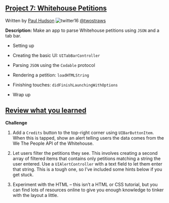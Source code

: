 ## [Project 7: Whitehouse Petitions](https://www.hackingwithswift.com/read/7/overview)
Written by [Paul Hudson](https://www.hackingwithswift.com/about)  ![twitter16](https://github.com/juliangyurov/PH-Project6a/assets/13259596/445c8ea0-65c4-4dba-8e1f-3f2750f0ef51)
  [@twostraws](https://twitter.com/twostraws)

**Description:** Make an app to parse Whitehouse petitions using `JSON` and a tab bar.

- Setting up

- Creating the basic UI: `UITabBarController`

- Parsing `JSON` using the `Codable` protocol

- Rendering a petition: `loadHTMLString`

- Finishing touches: `didFinishLaunchingWithOptions`

- Wrap up

## [Review what you learned ](https://www.hackingwithswift.com/review/hws/project-7-whitehouse-petitions)

**Challenge**

1. Add a `Credits` button to the top-right corner using `UIBarButtonItem`. When this is tapped, show an alert telling users the data comes from the We The People API of the Whitehouse.
   
2. Let users filter the petitions they see. This involves creating a second array of filtered items that contains only petitions matching a string the user entered. Use a `UIAlertController` with a text field to let them enter that string. This is a tough one, so I’ve included some hints below if you get stuck.

3. Experiment with the HTML – this isn’t a HTML or CSS tutorial, but you can find lots of resources online to give you enough knowledge to tinker with the layout a little.
